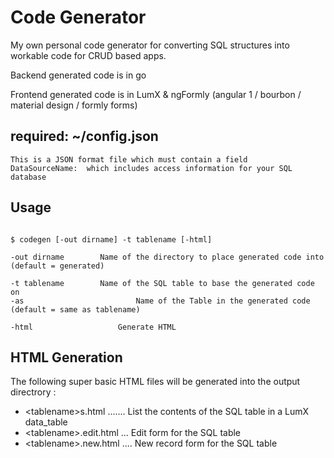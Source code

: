 # Code Generator

My own personal code generator for converting SQL structures into workable code
for CRUD based apps.

Backend generated code is in go

Frontend generated code is in LumX & ngFormly (angular 1 / bourbon / material design / formly forms)


## required:  ~/config.json 
	This is a JSON format file which must contain a field
	DataSourceName:  which includes access information for your SQL database

## Usage

```

$ codegen [-out dirname] -t tablename [-html]

-out dirname		Name of the directory to place generated code into (default = generated)

-t tablename		Name of the SQL table to base the generated code on
-as 						Name of the Table in the generated code (default = same as tablename)

-html  					Generate HTML
```


## HTML Generation

The following super basic HTML files will be generated into the output directrory :

- &lt;tablename&gt;s.html .......	List the contents of the SQL table in a LumX data_table
- &lt;tablename&gt;.edit.html ...	Edit form for the SQL table
- &lt;tablename&gt;.new.html ....	New record form for the SQL table

